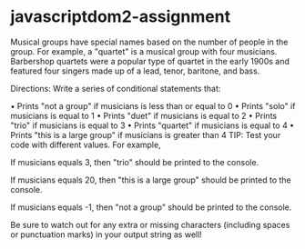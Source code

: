 # javascriptdom2-assignment

Musical groups have special names based on the number of people in the group. For example, a "quartet" is a musical group with four musicians. Barbershop quartets were a popular type of quartet in the early 1900s and featured four singers made up of a lead, tenor, baritone, and bass.

Directions:
Write a series of conditional statements that:

• Prints "not a group" if musicians is less than or equal to 0
• Prints "solo" if musicians is equal to 1
• Prints "duet" if musicians is equal to 2
• Prints "trio" if musicians is equal to 3
• Prints "quartet" if musicians is equal to 4
• Prints "this is a large group" if musicians is greater than 4
TIP: Test your code with different values. For example,

If musicians equals 3, then "trio" should be printed to the console.

If musicians equals 20, then "this is a large group" should be printed to the console.

If musicians equals -1, then "not a group" should be printed to the console.

Be sure to watch out for any extra or missing characters (including spaces or punctuation marks) in your output string as well!

